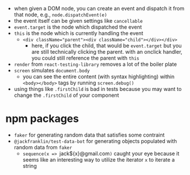 - when given a DOM node, you can create an event and dispatch it from that node, e.g., `node.dispatchEvent(e)`
- the event itself can be given settings like `cancellable`
- `event.target` is the node which dispatched the event
- `this` is the node which is currently handling the event
  - `<div className="parent"><div className="child"></div></div>`
    - here, if you click the child, that would be `event.target` but you are still technically clicking the parent. with an onclick handler, you could still reference the parent with `this`
- `render` from `react-testing-library` removes a lot of the boiler plate
- `screen` simulates `document.body`
  - you can see the entire content (with syntax highlighting) within `<body></body>` tags by running `screen.debug()`
- using things like `.firstChild` is bad in tests because you may want to change the `.firstChild` of your component

# npm packages

- `faker` for generating random data that satisfies some contraint
- `@jackfranklin/test-data-bot` for generating objects populated with random data from `faker`
  - `sequence(x => `jack${x}@gmail.com`)` caught your eye because it seems like an interesting way to utilize the iterator `x` to iterate a string
